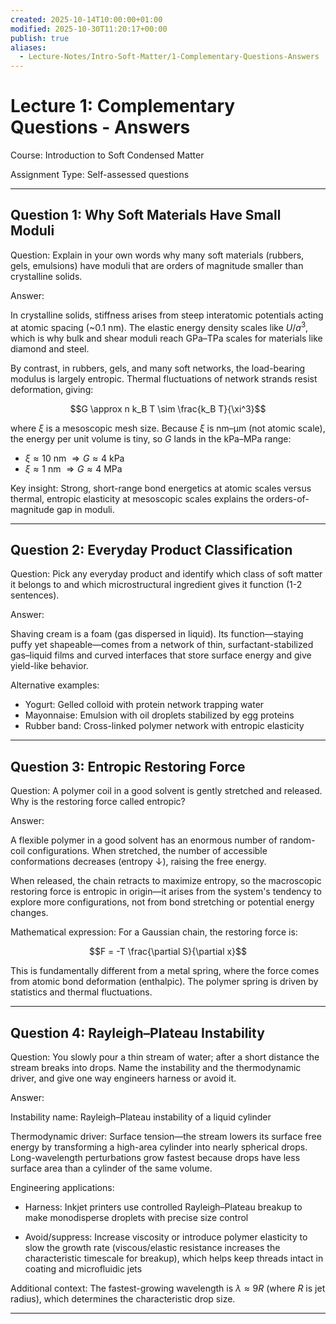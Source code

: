 ```yaml
---
created: 2025-10-14T10:00:00+01:00
modified: 2025-10-30T11:20:17+00:00
publish: true
aliases:
  - Lecture-Notes/Intro-Soft-Matter/1-Complementary-Questions-Answers
---
```

# Lecture 1: Complementary Questions - Answers

Course: Introduction to Soft Condensed Matter

Assignment Type: Self-assessed questions

---

## Question 1: Why Soft Materials Have Small Moduli

Question: Explain in your own words why many soft materials (rubbers, gels, emulsions) have moduli that are orders of magnitude smaller than crystalline solids.

Answer:

In crystalline solids, stiffness arises from steep interatomic potentials acting at atomic spacing (~0.1 nm). The elastic energy density scales like $U/a^3$, which is why bulk and shear moduli reach GPa–TPa scales for materials like diamond and steel.

By contrast, in rubbers, gels, and many soft networks, the load-bearing modulus is largely entropic. Thermal fluctuations of network strands resist deformation, giving:

$$G \approx n k_B T \sim \frac{k_B T}{\xi^3}$$

where $\xi$ is a mesoscopic mesh size. Because $\xi$ is nm–μm (not atomic scale), the energy per unit volume is tiny, so $G$ lands in the kPa–MPa range:

- $\xi \approx 10$ nm $\Rightarrow G \approx 4$ kPa
- $\xi \approx 1$ nm $\Rightarrow G \approx 4$ MPa

Key insight: Strong, short-range bond energetics at atomic scales versus thermal, entropic elasticity at mesoscopic scales explains the orders-of-magnitude gap in moduli.

---

## Question 2: Everyday Product Classification

Question: Pick any everyday product and identify which class of soft matter it belongs to and which microstructural ingredient gives it function (1-2 sentences).

Answer:

Shaving cream is a foam (gas dispersed in liquid). Its function—staying puffy yet shapeable—comes from a network of thin, surfactant-stabilized gas–liquid films and curved interfaces that store surface energy and give yield-like behavior.

Alternative examples:
- Yogurt: Gelled colloid with protein network trapping water
- Mayonnaise: Emulsion with oil droplets stabilized by egg proteins
- Rubber band: Cross-linked polymer network with entropic elasticity

---

## Question 3: Entropic Restoring Force

Question: A polymer coil in a good solvent is gently stretched and released. Why is the restoring force called entropic?

Answer:

A flexible polymer in a good solvent has an enormous number of random-coil configurations. When stretched, the number of accessible conformations decreases (entropy ↓), raising the free energy.

When released, the chain retracts to maximize entropy, so the macroscopic restoring force is entropic in origin—it arises from the system's tendency to explore more configurations, not from bond stretching or potential energy changes.

Mathematical expression: For a Gaussian chain, the restoring force is:

$$F = -T \frac{\partial S}{\partial x}$$

This is fundamentally different from a metal spring, where the force comes from atomic bond deformation (enthalpic). The polymer spring is driven by statistics and thermal fluctuations.

---

## Question 4: Rayleigh–Plateau Instability

Question: You slowly pour a thin stream of water; after a short distance the stream breaks into drops. Name the instability and the thermodynamic driver, and give one way engineers harness or avoid it.

Answer:

Instability name: Rayleigh–Plateau instability of a liquid cylinder

Thermodynamic driver: Surface tension—the stream lowers its surface free energy by transforming a high-area cylinder into nearly spherical drops. Long-wavelength perturbations grow fastest because drops have less surface area than a cylinder of the same volume.

Engineering applications:

- Harness: Inkjet printers use controlled Rayleigh–Plateau breakup to make monodisperse droplets with precise size control

- Avoid/suppress: Increase viscosity or introduce polymer elasticity to slow the growth rate (viscous/elastic resistance increases the characteristic timescale for breakup), which helps keep threads intact in coating and microfluidic jets

Additional context: The fastest-growing wavelength is $\lambda \approx 9R$ (where $R$ is jet radius), which determines the characteristic drop size.

---